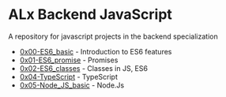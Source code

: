 
# ALx Backend JavaScript  
A repository for javascript projects in the backend specialization
- [0x00-ES6_basic](https://github.com/Nyaguthii-C/alx-backend-javascript/tree/main/0x00-ES6_basic) -  Introduction to ES6 features
- [0x01-ES6_promise](https://github.com/Nyaguthii-C/alx-backend-javascript/tree/main/0x01-ES6_promise) - Promises
- [0x02-ES6_classes](https://github.com/Nyaguthii-C/alx-backend-javascript/tree/main/0x02-ES6_classes) - Classes in JS, ES6
- [0x04-TypeScript](https://github.com/Nyaguthii-C/alx-backend-javascript/tree/main/0X04-TypeScript) - TypeScript
- [0x05-Node_JS_basic](https://github.com/Nyaguthii-C/alx-backend-javascript/tree/main/0X05-Node_JS_basic) - Node.Js
